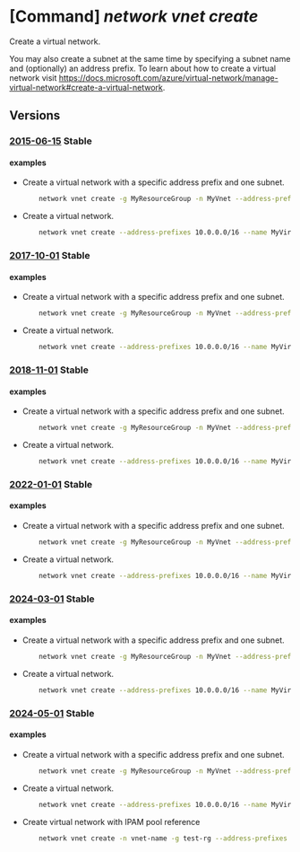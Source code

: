 # [Command] _network vnet create_

Create a virtual network.

You may also create a subnet at the same time by specifying a subnet name and (optionally) an address prefix. To learn about how to create a virtual network visit https://docs.microsoft.com/azure/virtual-network/manage-virtual-network#create-a-virtual-network.

## Versions

### [2015-06-15](/Resources/mgmt-plane/L3N1YnNjcmlwdGlvbnMve30vcmVzb3VyY2Vncm91cHMve30vcHJvdmlkZXJzL21pY3Jvc29mdC5uZXR3b3JrL3ZpcnR1YWxuZXR3b3Jrcy97fQ==/2015-06-15.xml) **Stable**

<!-- mgmt-plane /subscriptions/{}/resourcegroups/{}/providers/microsoft.network/virtualnetworks/{} 2015-06-15 -->

#### examples

- Create a virtual network with a specific address prefix and one subnet.
    ```bash
        network vnet create -g MyResourceGroup -n MyVnet --address-prefix 10.0.0.0/16 --subnet-name MySubnet --subnet-prefixes 10.0.0.0/24
    ```

- Create a virtual network.
    ```bash
        network vnet create --address-prefixes 10.0.0.0/16 --name MyVirtualNetwork --resource-group MyResourceGroup --subnet-name MyAseSubnet --subnet-prefixes 10.0.0.0/24
    ```

### [2017-10-01](/Resources/mgmt-plane/L3N1YnNjcmlwdGlvbnMve30vcmVzb3VyY2Vncm91cHMve30vcHJvdmlkZXJzL21pY3Jvc29mdC5uZXR3b3JrL3ZpcnR1YWxuZXR3b3Jrcy97fQ==/2017-10-01.xml) **Stable**

<!-- mgmt-plane /subscriptions/{}/resourcegroups/{}/providers/microsoft.network/virtualnetworks/{} 2017-10-01 -->

#### examples

- Create a virtual network with a specific address prefix and one subnet.
    ```bash
        network vnet create -g MyResourceGroup -n MyVnet --address-prefix 10.0.0.0/16 --subnet-name MySubnet --subnet-prefixes 10.0.0.0/24
    ```

- Create a virtual network.
    ```bash
        network vnet create --address-prefixes 10.0.0.0/16 --name MyVirtualNetwork --resource-group MyResourceGroup --subnet-name MyAseSubnet --subnet-prefixes 10.0.0.0/24
    ```

### [2018-11-01](/Resources/mgmt-plane/L3N1YnNjcmlwdGlvbnMve30vcmVzb3VyY2Vncm91cHMve30vcHJvdmlkZXJzL21pY3Jvc29mdC5uZXR3b3JrL3ZpcnR1YWxuZXR3b3Jrcy97fQ==/2018-11-01.xml) **Stable**

<!-- mgmt-plane /subscriptions/{}/resourcegroups/{}/providers/microsoft.network/virtualnetworks/{} 2018-11-01 -->

#### examples

- Create a virtual network with a specific address prefix and one subnet.
    ```bash
        network vnet create -g MyResourceGroup -n MyVnet --address-prefix 10.0.0.0/16 --subnet-name MySubnet --subnet-prefixes 10.0.0.0/24
    ```

- Create a virtual network.
    ```bash
        network vnet create --address-prefixes 10.0.0.0/16 --name MyVirtualNetwork --resource-group MyResourceGroup --subnet-name MyAseSubnet --subnet-prefixes 10.0.0.0/24
    ```

### [2022-01-01](/Resources/mgmt-plane/L3N1YnNjcmlwdGlvbnMve30vcmVzb3VyY2Vncm91cHMve30vcHJvdmlkZXJzL21pY3Jvc29mdC5uZXR3b3JrL3ZpcnR1YWxuZXR3b3Jrcy97fQ==/2022-01-01.xml) **Stable**

<!-- mgmt-plane /subscriptions/{}/resourcegroups/{}/providers/microsoft.network/virtualnetworks/{} 2022-01-01 -->

#### examples

- Create a virtual network with a specific address prefix and one subnet.
    ```bash
        network vnet create -g MyResourceGroup -n MyVnet --address-prefix 10.0.0.0/16 --subnet-name MySubnet --subnet-prefixes 10.0.0.0/24
    ```

- Create a virtual network.
    ```bash
        network vnet create --address-prefixes 10.0.0.0/16 --name MyVirtualNetwork --resource-group MyResourceGroup --subnet-name MyAseSubnet --subnet-prefixes 10.0.0.0/24
    ```

### [2024-03-01](/Resources/mgmt-plane/L3N1YnNjcmlwdGlvbnMve30vcmVzb3VyY2Vncm91cHMve30vcHJvdmlkZXJzL21pY3Jvc29mdC5uZXR3b3JrL3ZpcnR1YWxuZXR3b3Jrcy97fQ==/2024-03-01.xml) **Stable**

<!-- mgmt-plane /subscriptions/{}/resourcegroups/{}/providers/microsoft.network/virtualnetworks/{} 2024-03-01 -->

#### examples

- Create a virtual network with a specific address prefix and one subnet.
    ```bash
        network vnet create -g MyResourceGroup -n MyVnet --address-prefix 10.0.0.0/16 --subnet-name MySubnet --subnet-prefixes 10.0.0.0/24
    ```

- Create a virtual network.
    ```bash
        network vnet create --address-prefixes 10.0.0.0/16 --name MyVirtualNetwork --resource-group MyResourceGroup --subnet-name MyAseSubnet --subnet-prefixes 10.0.0.0/24
    ```

### [2024-05-01](/Resources/mgmt-plane/L3N1YnNjcmlwdGlvbnMve30vcmVzb3VyY2Vncm91cHMve30vcHJvdmlkZXJzL21pY3Jvc29mdC5uZXR3b3JrL3ZpcnR1YWxuZXR3b3Jrcy97fQ==/2024-05-01.xml) **Stable**

<!-- mgmt-plane /subscriptions/{}/resourcegroups/{}/providers/microsoft.network/virtualnetworks/{} 2024-05-01 -->

#### examples

- Create a virtual network with a specific address prefix and one subnet.
    ```bash
        network vnet create -g MyResourceGroup -n MyVnet --address-prefix 10.0.0.0/16 --subnet-name MySubnet --subnet-prefixes 10.0.0.0/24
    ```

- Create a virtual network.
    ```bash
        network vnet create --address-prefixes 10.0.0.0/16 --name MyVirtualNetwork --resource-group MyResourceGroup --subnet-name MyAseSubnet --subnet-prefixes 10.0.0.0/24
    ```

- Create virtual network with IPAM pool reference
    ```bash
        network vnet create -n vnet-name -g test-rg --address-prefixes [] --ipam-pool-prefix-allocations [{"NumberOfIpAddresses": "100", "Id": "/subscriptions/xxx/resourceGroups/test-rg/providers/Microsoft.Network/networkManagers/nm/ipamPools/target-pool"}]
    ```
